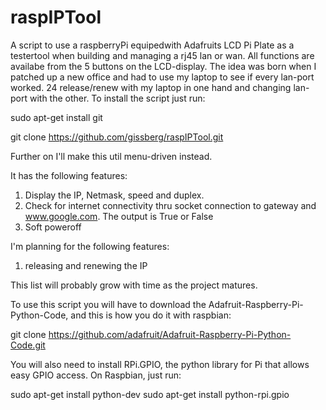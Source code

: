 raspIPTool
==========
A script to use a raspberryPi equipedwith Adafruits LCD Pi Plate as a testertool when building and managing a rj45 lan or wan. All functions are availabe from the 5 buttons on the LCD-display. The idea was born when I patched up a new office and had to use my laptop to see if every lan-port worked. 24 release/renew with my laptop in one hand and changing lan-port with the other. To install the script just run:

sudo apt-get install git

git clone https://github.com/gissberg/raspIPTool.git

Further on I'll make this util menu-driven instead.

 It has the following features:
  1. Display the IP, Netmask, speed and duplex.
  2. Check for internet connectivity thru socket connection to gateway and www.google.com. The output is True or False
  3. Soft poweroff

 
 I'm planning for the following features:
   1. releasing and renewing the IP
 

This list will probably grow with time as the project matures.


To use this script you will have to download the Adafruit-Raspberry-Pi-Python-Code, and this is how you do it with raspbian:


git clone https://github.com/adafruit/Adafruit-Raspberry-Pi-Python-Code.git

You will also need to install RPi.GPIO, the python library for Pi that allows easy GPIO access. On Raspbian, just run: 

sudo apt-get install python-dev
sudo apt-get install python-rpi.gpio

